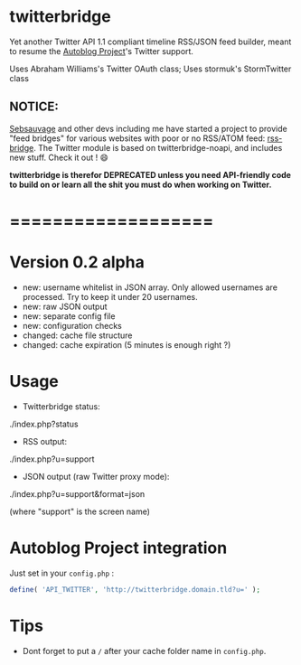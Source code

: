 twitterbridge
===========================

Yet another Twitter API 1.1 compliant timeline RSS/JSON feed builder, meant to resume the [Autoblog Project](https://github.com/mitsukarenai/Projet-Autoblog)'s Twitter support.

Uses Abraham Williams's Twitter OAuth class; Uses stormuk's StormTwitter class

## NOTICE:

[Sebsauvage](https://github.com/sebsauvage/) and other devs including me have started a project to provide "feed bridges" for various websites with poor or no RSS/ATOM feed: [rss-bridge](https://github.com/sebsauvage/rss-bridge). The Twitter module is based on twitterbridge-noapi, and includes new stuff. Check it out ! :smile: 

**twitterbridge is therefor DEPRECATED unless you need API-friendly code to build on or learn all the shit you must do when working on Twitter.**

===================
===================


Version 0.2 alpha
============================

- new: username whitelist in JSON array. Only allowed usernames are processed. Try to keep it under 20 usernames.
- new: raw JSON output
- new: separate config file
- new: configuration checks
- changed: cache file structure
- changed: cache expiration (5 minutes is enough right ?)

Usage
============================

- Twitterbridge status:

./index.php?status

- RSS output:

./index.php?u=support

- JSON output (raw Twitter proxy mode):

./index.php?u=support&format=json

(where "support" is the screen name)

Autoblog Project integration
============================

Just set in your `config.php` :
```php
define( 'API_TWITTER', 'http://twitterbridge.domain.tld?u=' );
```


Tips
============================

- Dont forget to put a `/` after your cache folder name in `config.php`.
